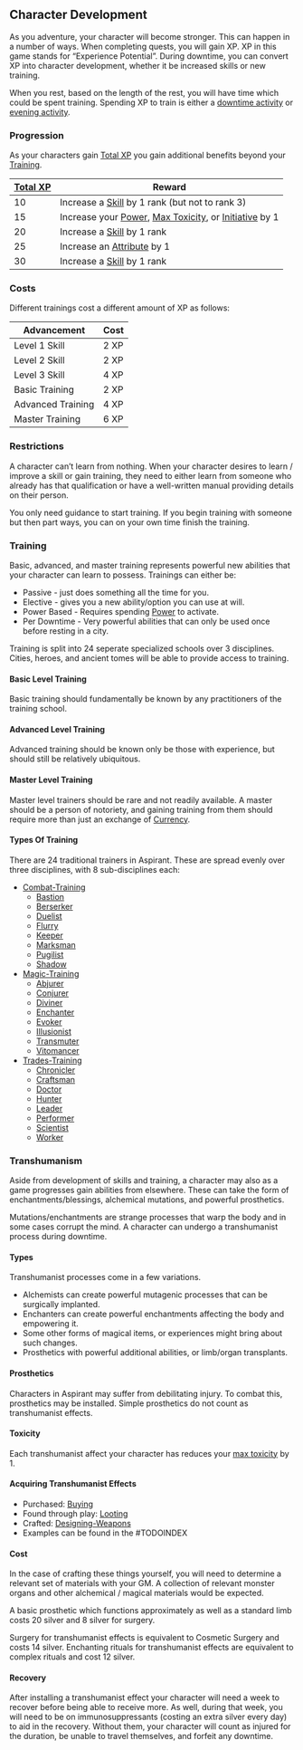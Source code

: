 ## Character Development
As you adventure, your character will become stronger. This can happen in a number of ways. When completing quests, you will gain XP. XP in this game stands for “Experience Potential”. During downtime, you can convert XP into character development, whether it be increased skills or new training.

When you rest, based on the length of the rest, you will have time which could be spent training. Spending XP to train is either a [downtime activity](Activities#Downtime%20Activity) or [evening activity](Activities#Evening%20Activity).

### Progression
As your characters gain [Total XP](Stats#Total%20XP) you gain additional benefits beyond your [Training](#Training).

| [Total XP](Stats#Total%20XP) | Reward                                                                                                           |
| ---------------------------- | ---------------------------------------------------------------------------------------------------------------- |
| 10                           | Increase a [Skill](Skills) by 1 rank (but not to rank 3)                                                         |
| 15                           | Increase your [Power](Stats#Power), [Max Toxicity](Stats#Max%20Toxicity), or [Initiative](Stats#Initiative) by 1 |
| 20                           | Increase a [Skill](Skills) by 1 rank                                                                             |
| 25                           | Increase an [Attribute](Stats#Attributes) by 1                                                                   | 
| 30                           | Increase a [Skill](Skills) by 1 rank                                                                             |

### Costs
Different trainings cost a different amount of XP as follows:

| Advancement       | Cost |
| ----------------- | ---- |
| Level 1 Skill     | 2 XP |
| Level 2 Skill     | 2 XP |
| Level 3 Skill     | 4 XP |
| Basic Training    | 2 XP |
| Advanced Training | 4 XP |
| Master Training   | 6 XP | 

### Restrictions
A character can’t learn from nothing. When your character desires to learn / improve a skill or gain training, they need to either learn from someone who already has that qualification or have a well-written manual providing details on their person. 

You only need guidance to start training. If you begin training with someone but then part ways, you can on your own time finish the training. 

### Training
Basic, advanced, and master training represents powerful new abilities that your character can learn to possess. Trainings can either be:
* Passive - just does something all the time for you.
* Elective - gives you a new ability/option you can use at will.
* Power Based - Requires spending [Power](Stats#Power) to activate.
* Per Downtime - Very powerful abilities that can only be used once before resting in a city.

Training is split into 24 seperate specialized schools over 3 disciplines. Cities, heroes, and ancient tomes will be able to provide access to training.

#### Basic Level Training
Basic training should fundamentally be known by any practitioners of the training school.

#### Advanced Level Training
Advanced training should be known only be those with experience, but should still be relatively ubiquitous.

#### Master Level Training
Master level trainers should be rare and not readily available. A master should be a person of notoriety, and gaining training from them should require more than just an exchange of [Currency](Equipment#Currency).

#### Types Of Training
There are 24 traditional trainers in Aspirant. These are spread evenly over three disciplines, with 8 sub-disciplines each:
* [Combat-Training](Combat-Training)
	* [Bastion](Bastion)
	* [Berserker](Berserker)
	* [Duelist](Duelist)
	* [Flurry](Flurry)
	* [Keeper](Keeper)
	* [Marksman](Marksman)
	* [Pugilist](Pugilist)
	* [Shadow](Shadow)
* [Magic-Training](Magic-Training)
	* [Abjurer](Abjurer)
	* [Conjurer](Conjurer)
	* [Diviner](Diviner)
	* [Enchanter](Enchanter)
	* [Evoker](Evoker)
	* [Illusionist](Illusionist)
	* [Transmuter](Transmuter)
	* [Vitomancer](Vitomancer)
* [Trades-Training](Trades-Training)
	* [Chronicler](Chronicler)
	* [Craftsman](Craftsman)
	* [Doctor](Doctor)
	* [Hunter](Hunter)
	* [Leader](Leader)
	* [Performer](Performer)
	* [Scientist](Scientist)
	* [Worker](Worker)

### Transhumanism
Aside from development of skills and training, a character may also as a game progresses gain abilities from elsewhere. These can take the form of enchantments/blessings, alchemical mutations, and powerful prosthetics.

Mutations/enchantments are strange processes that warp the body and in some cases corrupt the mind. A character can undergo a transhumanist process during downtime.

#### Types
Transhumanist processes come in a few variations. 
- Alchemists can create powerful mutagenic processes that can be surgically implanted.
- Enchanters can create powerful enchantments affecting the body and empowering it.
- Some other forms of magical items, or experiences might bring about such changes.
- Prosthetics with powerful additional abilities, or limb/organ transplants.

#### Prosthetics
Characters in Aspirant may suffer from debilitating injury. To combat this, prosthetics may be installed. Simple prosthetics do not count as transhumanist effects.

#### Toxicity
Each transhumanist affect your character has reduces your [max toxicity](Stats#Max%20Toxicity) by 1. 

#### Acquiring Transhumanist Effects
* Purchased: [Buying](#Buying)
* Found through play: [Looting](Equipment#Looting)
* Crafted: [Designing-Weapons](Designing-Weapons)
* Examples can be found in the #TODOINDEX 

#### Cost
In the case of crafting these things yourself, you will need to determine a relevant set of materials with your GM. A collection of relevant monster organs and other alchemical / magical materials would be expected.

A basic prosthetic which functions approximately as well as a standard limb costs 20 silver and 8 silver for surgery.

Surgery for transhumanist effects is equivalent to Cosmetic Surgery and costs 14 silver. Enchanting rituals for transhumanist effects are equivalent to complex rituals and cost 12 silver.

#### Recovery
After installing a transhumanist effect your character will need a week to recover before being able to receive more. As well, during that week, you will need to be on immunosuppressants (costing an extra silver every day) to aid in the recovery. Without them, your character will count as injured for the duration, be unable to travel themselves, and forfeit any downtime.